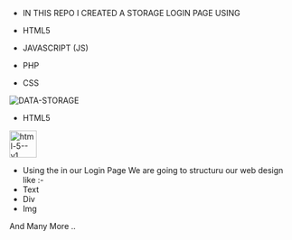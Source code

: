 - IN THIS REPO I CREATED A STORAGE LOGIN PAGE USING 

- HTML5

- JAVASCRIPT (JS)

- PHP 

- CSS 
 
<img align="center" src="https://cdn.dribbble.com/users/1746237/screenshots/11276091/media/fa47c19cbbbc00b2f5eceda0459c34db.gif" alt="DATA-STORAGE">

- HTML5  
<img width="48" height="48" src="https://img.icons8.com/color/48/html-5--v1.png" alt="html-5--v1"/>

- Using the in our Login Page We are going to structuru our web design like :- 
- Text 
- Div 
- Img 

And Many More .. 


